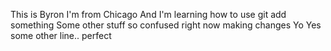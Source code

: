 This is Byron
I'm from Chicago
And I'm learning how to use git add something
Some other stuff
so confused right now
making changes
Yo
Yes some other line.. perfect
